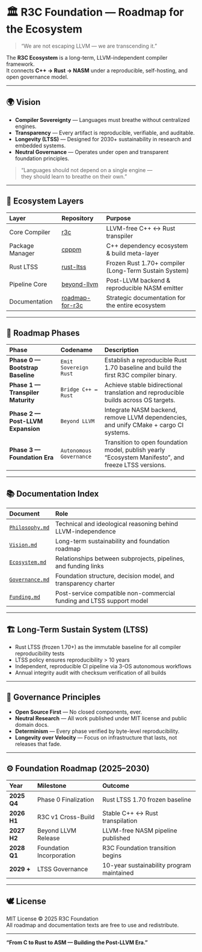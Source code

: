 # 🏛️ R3C Foundation — Roadmap for the Ecosystem

> “We are not escaping LLVM — we are transcending it.”

The **R3C Ecosystem** is a long-term, LLVM-independent compiler framework.  
It connects **C++ → Rust → NASM** under a reproducible, self-hosting, and open governance model.

---

## 🌍 Vision

- **Compiler Sovereignty** — Languages must breathe without centralized engines.  
- **Transparency** — Every artifact is reproducible, verifiable, and auditable.  
- **Longevity (LTSS)** — Designed for 2030+ sustainability in research and embedded systems.  
- **Neutral Governance** — Operates under open and transparent foundation principles.

> “Languages should not depend on a single engine —  
> they should learn to breathe on their own.”

---

## 🧩 Ecosystem Layers

| Layer | Repository | Purpose |
|:--|:--|:--|
| Core Compiler | [r3c](https://github.com/r3c-foundation/r3c) | LLVM-free C++ ↔ Rust transpiler |
| Package Manager | [cpppm](https://github.com/r3c-foundation/cpppm) | C++ dependency ecosystem & build meta-layer |
| Rust LTSS | [rust-ltss](https://github.com/r3c-foundation/rust-ltss) | Frozen Rust 1.70+ compiler (Long-Term Sustain System) |
| Pipeline Core | [beyond-llvm](https://github.com/r3c-foundation/beyond-llvm) | Post-LLVM backend & reproducible NASM emitter |
| Documentation | [roadmap-for-r3c](https://github.com/r3c-foundation/roadmap-for-r3c) | Strategic documentation for the entire ecosystem |

---

## 🧱 Roadmap Phases

| Phase | Codename | Description |
|:--|:--|:--|
| **Phase 0 — Bootstrap Baseline** | `Emit Sovereign Rust` | Establish a reproducible Rust 1.70 baseline and build the first R3C compiler binary. |
| **Phase 1 — Transpiler Maturity** | `Bridge C++ ↔ Rust` | Achieve stable bidirectional translation and reproducible builds across OS targets. |
| **Phase 2 — Post-LLVM Expansion** | `Beyond LLVM` | Integrate NASM backend, remove LLVM dependencies, and unify CMake + cargo CI systems. |
| **Phase 3 — Foundation Era** | `Autonomous Governance` | Transition to open foundation model, publish yearly “Ecosystem Manifesto”, and freeze LTSS versions. |

---

## 📚 Documentation Index

| Document | Role |
|:--|:--|
| [`Philosophy.md`](./Philosophy.md) | Technical and ideological reasoning behind LLVM-independence |
| [`Vision.md`](./Vision.md) | Long-term sustainability and foundation roadmap |
| [`Ecosystem.md`](./Ecosystem.md) | Relationships between subprojects, pipelines, and funding links |
| [`Governance.md`](./Governance.md) | Foundation structure, decision model, and transparency charter |
| [`Funding.md`](./Funding.md) | Post-service compatible non-commercial funding and LTSS support model |

---

## 🏗️ Long-Term Sustain System (LTSS)

- Rust LTSS (frozen 1.70+) as the immutable baseline for all compiler reproducibility tests  
- LTSS policy ensures reproducibility > 10 years  
- Independent, reproducible CI pipeline via 3-OS autonomous workflows  
- Annual integrity audit with checksum verification of all builds  

---

## 🧭 Governance Principles

- **Open Source First** — No closed components, ever.  
- **Neutral Research** — All work published under MIT license and public domain docs.  
- **Determinism** — Every phase verified by byte-level reproducibility.  
- **Longevity over Velocity** — Focus on infrastructure that lasts, not releases that fade.

---

## ⚙️ Foundation Roadmap (2025–2030)

| Year | Milestone | Outcome |
|:--|:--|:--|
| **2025 Q4** | Phase 0 Finalization | Rust LTSS 1.70 frozen baseline |
| **2026 H1** | R3C v1 Cross-Build | Stable C++ ↔ Rust transpilation |
| **2027 H2** | Beyond LLVM Release | LLVM-free NASM pipeline published |
| **2028 Q1** | Foundation Incorporation | R3C Foundation transition begins |
| **2029 +** | LTSS Governance | 10-year sustainability program maintained |

---

## 🕊️ License

MIT License © 2025 R3C Foundation  
All roadmap and documentation texts are free to use and redistribute.

---

**“From C to Rust to ASM — Building the Post-LLVM Era.”**
